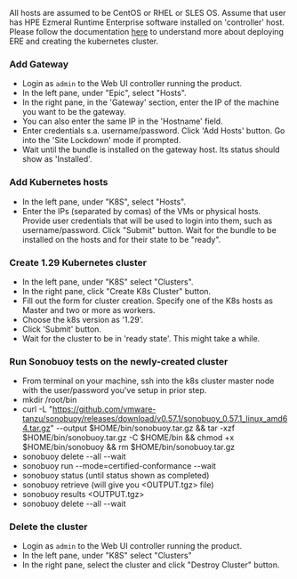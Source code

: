 All hosts are assumed to be CentOS or RHEL or SLES OS.
Assume that user has HPE Ezmeral Runtime Enterprise software installed on 'controller' host.
Please follow the documentation [here](https://docs.ezmeral.hpe.com/runtime-enterprise/56/) to understand more about deploying ERE and creating the kubernetes cluster.

### Add Gateway 
- Login as `admin` to the Web UI controller running the product.
- In the left pane, under "Epic", select "Hosts".
- In the right pane, in the 'Gateway' section, enter the IP of the machine you want to be the gateway.
- You can also enter the same IP in the 'Hostname' field.
- Enter credentials s.a. username/password. Click 'Add Hosts' button. Go into the 'Site Lockdown' mode if prompted.
- Wait until the bundle is installed on the gateway host. Its status should show as 'Installed'. 

### Add Kubernetes hosts
- In the left pane, under "K8S", select "Hosts".
- Enter the IPs (separated by comas) of the VMs or physical hosts. Provide user credentials that will be used to login into them, such as username/password. Click "Submit" button. Wait for the bundle to be installed on the hosts and for their state to be "ready".

### Create 1.29 Kubernetes cluster
- In the left pane, under "K8S" select "Clusters". 
- In the right pane, click "Create K8s Cluster" button.
- Fill out the form for cluster creation. Specify one of the K8s hosts as Master and two or more as workers.
- Choose the k8s version as '1.29'.
- Click 'Submit' button.
- Wait for the cluster to be in 'ready state'. This might take a while.

### Run Sonobuoy tests on the newly-created cluster
- From terminal on your machine, ssh into the k8s cluster master node with the user/password you've setup in prior step.
- mkdir /root/bin
- curl -L "https://github.com/vmware-tanzu/sonobuoy/releases/download/v0.57.1/sonobuoy_0.57.1_linux_amd64.tar.gz" --output $HOME/bin/sonobuoy.tar.gz && tar -xzf $HOME/bin/sonobuoy.tar.gz -C $HOME/bin && chmod +x $HOME/bin/sonobuoy && rm $HOME/bin/sonobuoy.tar.gz
- sonobuoy delete --all --wait
- sonobuoy run --mode=certified-conformance --wait
- sonobuoy status (until status shown as completed)
- sonobuoy retrieve (will give you <OUTPUT.tgz> file)
- sonobuoy results <OUTPUT.tgz>
- sonobuoy delete --all --wait

### Delete the cluster
- Login as `admin` to the Web UI controller running the product.
- In the left pane, under "K8S" select "Clusters"
- In the right pane, select the cluster and click "Destroy Cluster" button.